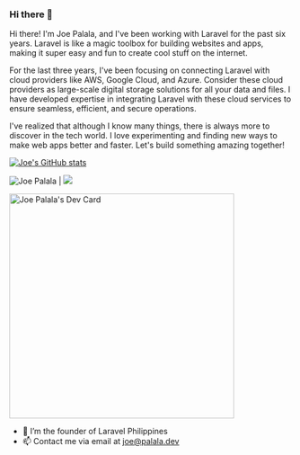 ### Hi there 👋


Hi there! I'm Joe Palala, and I've been working with Laravel for the past six years. Laravel is like a magic toolbox for building websites and apps, making it super easy and fun to create cool stuff on the internet.

For the last three years, I've been focusing on connecting Laravel with cloud providers like AWS, Google Cloud, and Azure. Consider these cloud providers as large-scale digital storage solutions for all your data and files. I have developed expertise in integrating Laravel with these cloud services to ensure seamless, efficient, and secure operations. 

I've realized that although I know many things, there is always more to discover in the tech world. I love experimenting and finding new ways to make web apps better and faster. Let's build something amazing together!

[![Joe's GitHub stats](https://github-readme-stats.vercel.app/api?username=jpalala)](https://github.com/jpalala)

<img src="https://komarev.com/ghpvc/?username=jpalala&style=flat-square" alt="Joe Palala" /> | [![](https://img.shields.io/badge/Linkedin-JoePalala-blue)](https://www.linkedin.com/in/joepalala)

<a href="https://app.daily.dev/jpalala"><img src="https://api.daily.dev/devcards/981ad3565d494a8886779bed1a9d3ede.png?r=3ru" width="400" alt="Joe Palala's Dev Card"/></a>


- 🔭 I’m the founder of Laravel Philippines
- 📫 Contact me via email at [joe@palala.dev](mailto:joe@palala.dev)


